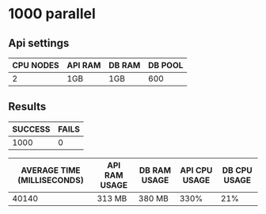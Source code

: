 # 1000 parallel

## Api settings

| CPU NODES | API RAM | DB RAM | DB POOL |
| --------- | ------- | ------ | ------- |
| 2         | 1GB     | 1GB    | 600     |

## Results

| SUCCESS | FAILS |
| ------- | ----- |
| 1000    | 0     |

| AVERAGE TIME (MILLISECONDS) | API RAM USAGE | DB RAM USAGE | API CPU USAGE | DB CPU USAGE |
| --------------------------- | ------------- | ------------ | ------------- | ------------ |
| 40140                       | 313 MB        | 380 MB       | 330%          | 21%          |
